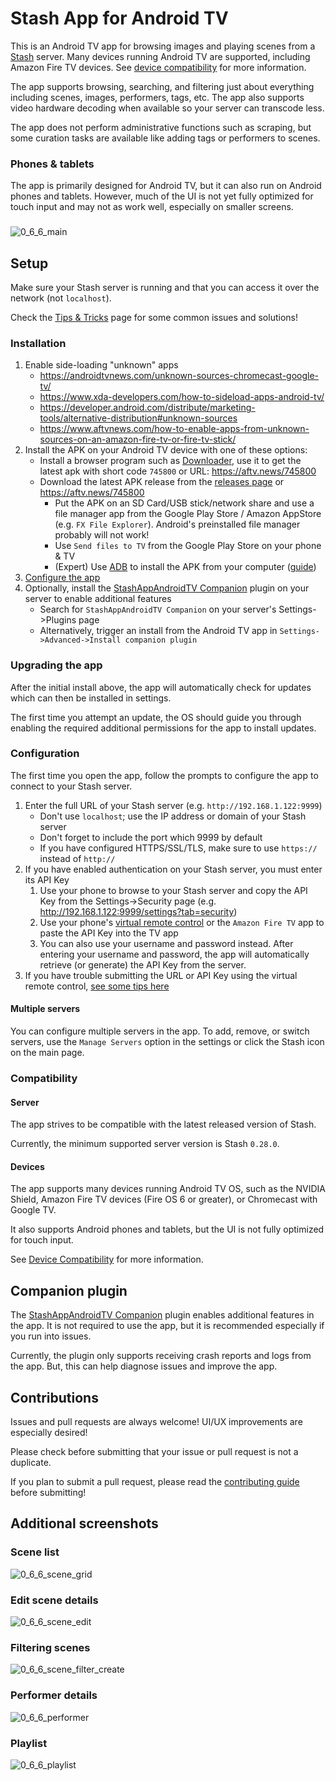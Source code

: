 # Stash App for Android TV

This is an Android TV app for browsing images and playing scenes from a [Stash](https://github.com/stashapp/stash) server. Many devices running Android TV are supported, including Amazon Fire TV devices. See [device compatibility](https://github.com/damontecres/StashAppAndroidTV/wiki/Device-Compatibility) for more information.

The app supports browsing, searching, and filtering just about everything including scenes, images, performers, tags, etc. The app also supports video hardware decoding when available so your server can transcode less.

The app does not perform administrative functions such as scraping, but some curation tasks are available like adding tags or performers to scenes.

### Phones & tablets

The app is primarily designed for Android TV, but it can also run on Android phones and tablets. However, much of the UI is not yet fully optimized for touch input and may not as work well, especially on smaller screens.

###
![0_6_6_main](https://github.com/user-attachments/assets/6549ce26-bd8a-4b86-90c7-3447f7de3eef)

## Setup

Make sure your Stash server is running and that you can access it over the network (not `localhost`).

Check the [Tips & Tricks](https://github.com/damontecres/StashAppAndroidTV/wiki/Tips-&-Tricks) page for some common issues and solutions!

### Installation

1. Enable side-loading "unknown" apps
    - https://androidtvnews.com/unknown-sources-chromecast-google-tv/
    - https://www.xda-developers.com/how-to-sideload-apps-android-tv/
    - https://developer.android.com/distribute/marketing-tools/alternative-distribution#unknown-sources
    - https://www.aftvnews.com/how-to-enable-apps-from-unknown-sources-on-an-amazon-fire-tv-or-fire-tv-stick/
1. Install the APK on your Android TV device with one of these options:
    - Install a browser program such as [Downloader](https://www.aftvnews.com/downloader/), use it to get the latest apk with short code `745800` or URL: https://aftv.news/745800
    - Download the latest APK release from the [releases page](https://github.com/damontecres/StashAppAndroidTV/releases/latest) or https://aftv.news/745800
        - Put the APK on an SD Card/USB stick/network share and use a file manager app from the Google Play Store / Amazon AppStore (e.g. `FX File Explorer`). Android's preinstalled file manager probably will not work!
        - Use `Send files to TV` from the Google Play Store on your phone & TV
        - (Expert) Use [ADB](https://developer.android.com/studio/command-line/adb) to install the APK from your computer ([guide](https://fossbytes.com/side-load-apps-android-tv/#h-how-to-sideload-apps-on-your-android-tv-using-adb))
1. [Configure the app](#configuration)
1. Optionally, install the [StashAppAndroidTV Companion](https://github.com/damontecres/StashAppAndroidTV-Companion) plugin on your server to enable additional features
    - Search for `StashAppAndroidTV Companion` on your server's Settings->Plugins page
    - Alternatively, trigger an install from the Android TV app in `Settings->Advanced->Install companion plugin`

### Upgrading the app

After the initial install above, the app will automatically check for updates which can then be installed in settings.

The first time you attempt an update, the OS should guide you through enabling the required additional permissions for the app to install updates.

### Configuration

The first time you open the app, follow the prompts to configure the app to connect to your Stash server.

1. Enter the full URL of your Stash server (e.g. `http://192.168.1.122:9999`)
    - Don't use `localhost`; use the IP address or domain of your Stash server
    - Don't forget to include the port which 9999 by default
    - If you have configured HTTPS/SSL/TLS, make sure to use `https://` instead of `http://`
2. If you have enabled authentication on your Stash server, you must enter its API Key
    1. Use your phone to browse to your Stash server and copy the API Key from the Settings->Security page (e.g. http://192.168.1.122:9999/settings?tab=security)
    2. Use your phone's [virtual remote control](https://support.google.com/chromecast/answer/11221499) or the `Amazon Fire TV` app to paste the API Key into the TV app
    3. You can also use your username and password instead. After entering your username and password, the app will automatically retrieve (or generate) the API Key from the server.
3. If you have trouble submitting the URL or API Key using the virtual remote control, [see some tips here](https://github.com/damontecres/StashAppAndroidTV/wiki/Tips-&-Tricks#i-cant-submit-the-server-url-when-using-a-remote-phone-app)

#### Multiple servers

You can configure multiple servers in the app. To add, remove, or switch servers, use the `Manage Servers` option in the settings or click the Stash icon on the main page.

### Compatibility

#### Server

The app strives to be compatible with the latest released version of Stash.

Currently, the minimum supported server version is Stash `0.28.0`.

#### Devices

The app supports many devices running Android TV OS, such as the NVIDIA Shield, Amazon Fire TV devices (Fire OS 6 or greater), or Chromecast with Google TV.

It also supports Android phones and tablets, but the UI is not fully optimized for touch input.

See [Device Compatibility](https://github.com/damontecres/StashAppAndroidTV/wiki/Device-Compatibility) for more information.

## Companion plugin

The [StashAppAndroidTV Companion](https://github.com/damontecres/StashAppAndroidTV-Companion) plugin enables additional features in the app. It is not required to use the app, but it is recommended especially if you run into issues.

Currently, the plugin only supports receiving crash reports and logs from the app. But, this can help diagnose issues and improve the app.

## Contributions

Issues and pull requests are always welcome! UI/UX improvements are especially desired!

Please check before submitting that your issue or pull request is not a duplicate.

If you plan to submit a pull request, please read the [contributing guide](CONTRIBUTING.md) before submitting!

## Additional screenshots

### Scene list
![0_6_6_scene_grid](https://github.com/user-attachments/assets/10f3d32e-ce04-4456-a992-8bfa13291f14)

### Edit scene details
![0_6_6_scene_edit](https://github.com/user-attachments/assets/bbf7d0e4-2a93-4dcd-a5ee-59f4100e5ae0)

### Filtering scenes
![0_6_6_scene_filter_create](https://github.com/user-attachments/assets/9dc4da09-0398-4eab-be5f-620b04f14b03)

### Performer details
![0_6_6_performer](https://github.com/user-attachments/assets/76ffbf8f-9329-4f8a-a11c-881441af75f8)

### Playlist
![0_6_6_playlist](https://github.com/user-attachments/assets/b93677d8-c865-4b39-b948-db9c7fa1ab62)
